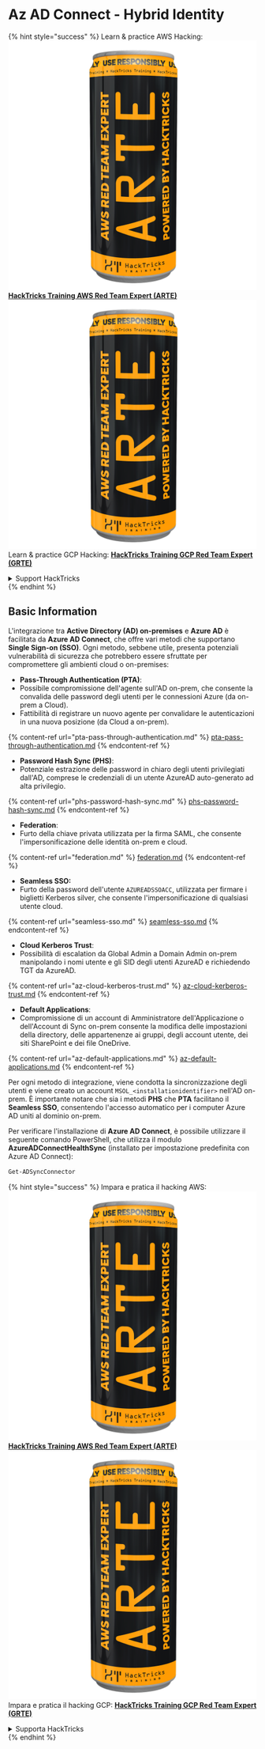 # Az AD Connect - Hybrid Identity

{% hint style="success" %}
Learn & practice AWS Hacking:<img src="../../../../.gitbook/assets/image (1) (1) (1).png" alt="" data-size="line">[**HackTricks Training AWS Red Team Expert (ARTE)**](https://training.hacktricks.xyz/courses/arte)<img src="../../../../.gitbook/assets/image (1) (1) (1).png" alt="" data-size="line">\
Learn & practice GCP Hacking: <img src="../../../../.gitbook/assets/image (2).png" alt="" data-size="line">[**HackTricks Training GCP Red Team Expert (GRTE)**<img src="../../../../.gitbook/assets/image (2).png" alt="" data-size="line">](https://training.hacktricks.xyz/courses/grte)

<details>

<summary>Support HackTricks</summary>

* Check the [**subscription plans**](https://github.com/sponsors/carlospolop)!
* **Join the** 💬 [**Discord group**](https://discord.gg/hRep4RUj7f) or the [**telegram group**](https://t.me/peass) or **follow** us on **Twitter** 🐦 [**@hacktricks\_live**](https://twitter.com/hacktricks_live)**.**
* **Share hacking tricks by submitting PRs to the** [**HackTricks**](https://github.com/carlospolop/hacktricks) and [**HackTricks Cloud**](https://github.com/carlospolop/hacktricks-cloud) github repos.

</details>
{% endhint %}

## Basic Information

L'integrazione tra **Active Directory (AD) on-premises** e **Azure AD** è facilitata da **Azure AD Connect**, che offre vari metodi che supportano **Single Sign-on (SSO)**. Ogni metodo, sebbene utile, presenta potenziali vulnerabilità di sicurezza che potrebbero essere sfruttate per compromettere gli ambienti cloud o on-premises:

* **Pass-Through Authentication (PTA)**:
* Possibile compromissione dell'agente sull'AD on-prem, che consente la convalida delle password degli utenti per le connessioni Azure (da on-prem a Cloud).
* Fattibilità di registrare un nuovo agente per convalidare le autenticazioni in una nuova posizione (da Cloud a on-prem).

{% content-ref url="pta-pass-through-authentication.md" %}
[pta-pass-through-authentication.md](pta-pass-through-authentication.md)
{% endcontent-ref %}

* **Password Hash Sync (PHS)**:
* Potenziale estrazione delle password in chiaro degli utenti privilegiati dall'AD, comprese le credenziali di un utente AzureAD auto-generato ad alta privilegio.

{% content-ref url="phs-password-hash-sync.md" %}
[phs-password-hash-sync.md](phs-password-hash-sync.md)
{% endcontent-ref %}

* **Federation**:
* Furto della chiave privata utilizzata per la firma SAML, che consente l'impersonificazione delle identità on-prem e cloud.

{% content-ref url="federation.md" %}
[federation.md](federation.md)
{% endcontent-ref %}

* **Seamless SSO:**
* Furto della password dell'utente `AZUREADSSOACC`, utilizzata per firmare i biglietti Kerberos silver, che consente l'impersonificazione di qualsiasi utente cloud.

{% content-ref url="seamless-sso.md" %}
[seamless-sso.md](seamless-sso.md)
{% endcontent-ref %}

* **Cloud Kerberos Trust**:
* Possibilità di escalation da Global Admin a Domain Admin on-prem manipolando i nomi utente e gli SID degli utenti AzureAD e richiedendo TGT da AzureAD.

{% content-ref url="az-cloud-kerberos-trust.md" %}
[az-cloud-kerberos-trust.md](az-cloud-kerberos-trust.md)
{% endcontent-ref %}

* **Default Applications**:
* Compromissione di un account di Amministratore dell'Applicazione o dell'Account di Sync on-prem consente la modifica delle impostazioni della directory, delle appartenenze ai gruppi, degli account utente, dei siti SharePoint e dei file OneDrive.

{% content-ref url="az-default-applications.md" %}
[az-default-applications.md](az-default-applications.md)
{% endcontent-ref %}

Per ogni metodo di integrazione, viene condotta la sincronizzazione degli utenti e viene creato un account `MSOL_<installationidentifier>` nell'AD on-prem. È importante notare che sia i metodi **PHS** che **PTA** facilitano il **Seamless SSO**, consentendo l'accesso automatico per i computer Azure AD uniti al dominio on-prem.

Per verificare l'installazione di **Azure AD Connect**, è possibile utilizzare il seguente comando PowerShell, che utilizza il modulo **AzureADConnectHealthSync** (installato per impostazione predefinita con Azure AD Connect):
```powershell
Get-ADSyncConnector
```
{% hint style="success" %}
Impara e pratica il hacking AWS:<img src="../../../../.gitbook/assets/image (1) (1) (1).png" alt="" data-size="line">[**HackTricks Training AWS Red Team Expert (ARTE)**](https://training.hacktricks.xyz/courses/arte)<img src="../../../../.gitbook/assets/image (1) (1) (1).png" alt="" data-size="line">\
Impara e pratica il hacking GCP: <img src="../../../../.gitbook/assets/image (2).png" alt="" data-size="line">[**HackTricks Training GCP Red Team Expert (GRTE)**<img src="../../../../.gitbook/assets/image (2).png" alt="" data-size="line">](https://training.hacktricks.xyz/courses/grte)

<details>

<summary>Supporta HackTricks</summary>

* Controlla i [**piani di abbonamento**](https://github.com/sponsors/carlospolop)!
* **Unisciti al** 💬 [**gruppo Discord**](https://discord.gg/hRep4RUj7f) o al [**gruppo telegram**](https://t.me/peass) o **seguici** su **Twitter** 🐦 [**@hacktricks\_live**](https://twitter.com/hacktricks_live)**.**
* **Condividi trucchi di hacking inviando PR ai** [**HackTricks**](https://github.com/carlospolop/hacktricks) e [**HackTricks Cloud**](https://github.com/carlospolop/hacktricks-cloud) repos su github.

</details>
{% endhint %}
